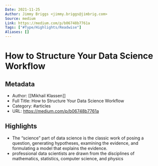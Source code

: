 ```yaml
---
Date: 2021-11-25
Author: Jimmy Briggs <jimmy.briggs@jimbrig.com>
Source: medium
Link: https://medium.com/p/b06748b7761a
Tags: ["#Type/Highlights/Readwise"]
Aliases: []
---
```

# How to Structure Your Data Science Workflow

## Metadata
- Author: [[Mikhail Klassen]]
- Full Title: How to Structure Your Data Science Workflow
- Category: #articles
- URL: https://medium.com/p/b06748b7761a

## Highlights
- The “science” part of data science is the classic work of posing a question, generating hypotheses, examining the evidence, and formulating a model that explains the evidence.
- professional data scientists are drawn from the disciplines of mathematics, statistics, computer science, and physics
